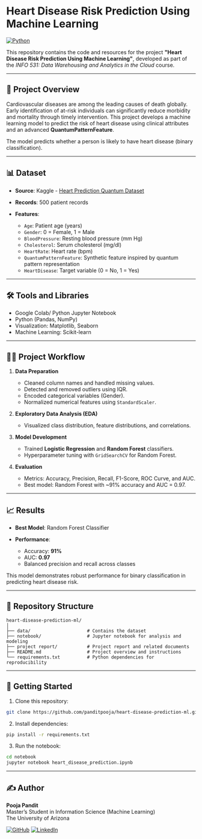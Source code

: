 # Heart Disease Risk Prediction Using Machine Learning

[![Python](https://img.shields.io/badge/Python-3.10-blue.svg?logo=python&logoColor=white)](https://www.python.org/downloads/)

This repository contains the code and resources for the project **"Heart Disease Risk Prediction Using Machine Learning"**, developed as part of the *INFO 531: Data Warehousing and Analytics in the Cloud* course.

---

## 📖 Project Overview

Cardiovascular diseases are among the leading causes of death globally. Early identification of at-risk individuals can significantly reduce morbidity and mortality through timely intervention. This project develops a machine learning model to predict the risk of heart disease using clinical attributes and an advanced **QuantumPatternFeature**.

The model predicts whether a person is likely to have heart disease (binary classification).

---

## 📊 Dataset

* **Source**: Kaggle - [Heart Prediction Quantum Dataset](https://www.kaggle.com/datasets/shantanugarg274/heart-prediction-dataset-quantum/data)
* **Records**: 500 patient records
* **Features**:

  * `Age`: Patient age (years)
  * `Gender`: 0 = Female, 1 = Male
  * `BloodPressure`: Resting blood pressure (mm Hg)
  * `Cholesterol`: Serum cholesterol (mg/dl)
  * `HeartRate`: Heart rate (bpm)
  * `QuantumPatternFeature`: Synthetic feature inspired by quantum pattern representation
  * `HeartDisease`: Target variable (0 = No, 1 = Yes)

---

## 🛠 Tools and Libraries

* Google Colab/ Python Jupyter Notebook
* Python (Pandas, NumPy)
* Visualization: Matplotlib, Seaborn
* Machine Learning: Scikit-learn

---

## 🧑‍💻 Project Workflow

1. **Data Preparation**

   * Cleaned column names and handled missing values.
   * Detected and removed outliers using IQR.
   * Encoded categorical variables (Gender).
   * Normalized numerical features using `StandardScaler`.
2. **Exploratory Data Analysis (EDA)**

   * Visualized class distribution, feature distributions, and correlations.
3. **Model Development**

   * Trained **Logistic Regression** and **Random Forest** classifiers.
   * Hyperparameter tuning with `GridSearchCV` for Random Forest.
4. **Evaluation**

   * Metrics: Accuracy, Precision, Recall, F1-Score, ROC Curve, and AUC.
   * Best model: Random Forest with \~91% accuracy and AUC = 0.97.

---

## 📈 Results

* **Best Model**: Random Forest Classifier
* **Performance**:

  * Accuracy: **91%**
  * AUC: **0.97**
  * Balanced precision and recall across classes

This model demonstrates robust performance for binary classification in predicting heart disease risk.

---

## 📂 Repository Structure

```
heart-disease-prediction-ml/
│
├── data/                     # Contains the dataset
├── notebook/                 # Jupyter notebook for analysis and modeling
├── project report/           # Project report and related documents
├── README.md                 # Project overview and instructions
└── requirements.txt          # Python dependencies for reproducibility
```

---

## 🚀 Getting Started

1. Clone this repository:

```bash
git clone https://github.com/panditpooja/heart-disease-prediction-ml.git
```

2. Install dependencies:

```bash
pip install -r requirements.txt
```

3. Run the notebook:

```bash
cd notebook
jupyter notebook heart_disease_prediction.ipynb
```

---

## ✍️ Author

**Pooja Pandit**  
Master’s Student in Information Science (Machine Learning)  
The University of Arizona  

[![GitHub](https://img.shields.io/badge/GitHub-panditpooja-black?logo=github)](https://github.com/panditpooja)
[![LinkedIn](https://img.shields.io/badge/LinkedIn-pooja--pandit-blue?logo=linkedin)](https://www.linkedin.com/in/pooja-pandit-177978135/)

